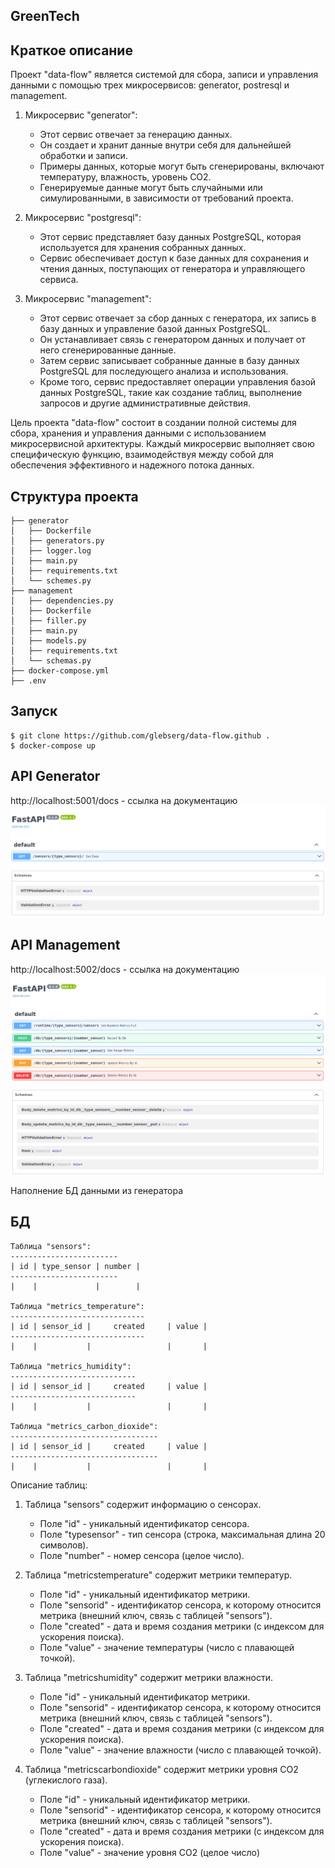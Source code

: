 ## GreenTech

## Краткое описание
Проект "data-flow" является системой для сбора, записи и управления данными с помощью трех микросервисов: generator, postresql и management.

1. Микросервис "generator": 
   - Этот сервис отвечает за генерацию данных.
   - Он создает и хранит данные внутри себя для дальнейшей обработки и записи.
   - Примеры данных, которые могут быть сгенерированы, включают температуру, влажность, уровень CO2.
   - Генерируемые данные могут быть случайными или симулированными, в зависимости от требований проекта.

2. Микросервис "postgresql":
   - Этот сервис представляет базу данных PostgreSQL, которая используется для хранения собранных данных.
   - Сервис обеспечивает доступ к базе данных для сохранения и чтения данных, поступающих от генератора и управляющего сервиса.

3. Микросервис "management":
   - Этот сервис отвечает за сбор данных с генератора, их запись в базу данных и управление базой данных PostgreSQL.
   - Он устанавливает связь с генератором данных и получает от него сгенерированные данные.
   - Затем сервис записывает собранные данные в базу данных PostgreSQL для последующего анализа и использования.
   - Кроме того, сервис предоставляет операции управления базой данных PostgreSQL, такие как создание таблиц, выполнение запросов и другие административные действия.

Цель проекта "data-flow" состоит в создании полной системы для сбора, хранения и управления данными с использованием микросервисной архитектуры. Каждый микросервис выполняет свою специфическую функцию, взаимодействуя между собой для обеспечения эффективного и надежного потока данных.

## Структура проекта

```
├── generator
│   ├── Dockerfile
│   ├── generators.py
│   ├── logger.log
│   ├── main.py
│   ├── requirements.txt
│   └── schemes.py
├── management
│   ├── dependencies.py
│   ├── Dockerfile
│   ├── filler.py
│   ├── main.py
│   ├── models.py
│   ├── requirements.txt
│   └── schemas.py
├── docker-compose.yml
├── .env
```

## Запуск

```
$ git clone https://github.com/glebserg/data-flow.github .
$ docker-compose up
```

## API Generator

http://localhost:5001/docs - ссылка на документацию
![Alt text](docs_generator.png)

## API Management

http://localhost:5002/docs - ссылка на документацию
![Alt text](docs_management.png)

Наполнение БД данными из генератора



## БД

```
Таблица "sensors":
------------------------
| id | type_sensor | number |
------------------------
|    |             |        |

Таблица "metrics_temperature":
------------------------------
| id | sensor_id |     created     | value |
------------------------------
|    |           |                 |       |

Таблица "metrics_humidity":
----------------------------
| id | sensor_id |     created     | value |
----------------------------
|    |           |                 |       |

Таблица "metrics_carbon_dioxide":
---------------------------------
| id | sensor_id |     created     | value |
---------------------------------
|    |           |                 |       |
```

Описание таблиц:

1. Таблица "sensors" содержит информацию о сенсорах.
    - Поле "id" - уникальный идентификатор сенсора.
    - Поле "typesensor" - тип сенсора (строка, максимальная длина 20 символов).
    - Поле "number" - номер сенсора (целое число).

2. Таблица "metricstemperature" содержит метрики температур.
    - Поле "id" - уникальный идентификатор метрики.
    - Поле "sensorid" - идентификатор сенсора, к которому относится метрика (внешний ключ, связь с таблицей "sensors").
    - Поле "created" - дата и время создания метрики (с индексом для ускорения поиска).
    - Поле "value" - значение температуры (число с плавающей точкой).

3. Таблица "metricshumidity" содержит метрики влажности.
    - Поле "id" - уникальный идентификатор метрики.
    - Поле "sensorid" - идентификатор сенсора, к которому относится метрика (внешний ключ, связь с таблицей "sensors").
    - Поле "created" - дата и время создания метрики (с индексом для ускорения поиска).
    - Поле "value" - значение влажности (число с плавающей точкой).

4. Таблица "metricscarbondioxide" содержит метрики уровня CO2 (углекислого газа).
    - Поле "id" - уникальный идентификатор метрики.
    - Поле "sensorid" - идентификатор сенсора, к которому относится метрика (внешний ключ, связь с таблицей "sensors").
    - Поле "created" - дата и время создания метрики (с индексом для ускорения поиска).
    - Поле "value" - значение уровня CO2 (целое число)

